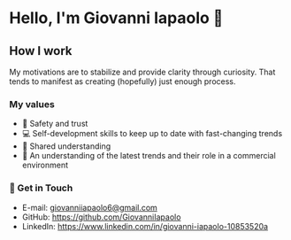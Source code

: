# Hello, I'm Giovanni Iapaolo 👋

## How I work

My motivations are to stabilize and provide clarity through curiosity. That tends to manifest as creating (hopefully) just enough process.

### My values

- 📌 Safety and trust
- 💻 Self-development skills to keep up to date with fast-changing trends
- 🚀 Shared understanding
- 📑 An understanding of the latest trends and their role in a commercial environment

### 📑 Get in Touch</b>

- E-mail: giovanniiapaolo6@gmail.com
- GitHub: https://github.com/GiovanniIapaolo
- LinkedIn: https://www.linkedin.com/in/giovanni-iapaolo-10853520a
